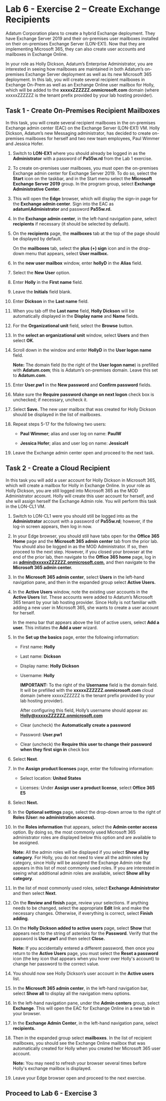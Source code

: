 # Lab 6 - Exercise 2 – Create Exchange Recipients

Adatum Corporation plans to create a hybrid Exchange deployment. They have
Exchange Server 2019 and their on-premises user mailboxes installed on their
on-premises Exchange Server (LON-EX1). Now that they are implementing Microsoft
365, they can also create user accounts and mailboxes in Exchange Online.

In your role as Holly Dickson, Adatum’s Enterprise Administrator, you are
interested in seeing how mailboxes are maintained in both Adatum’s on-premises
Exchange Server deployment as well as its new Microsoft 365 deployment. In this lab, you will create several recipient mailboxes in Exchange On-Prem as well as an Exchange Online user mailbox for Holly, which will be added to the
**xxxxxZZZZZZ.onmicrosoft.com** domain (where xxxxxZZZZZZ is the tenant prefix
provided by your lab hosting provider).

## Task 1 - Create On-Premises Recipient Mailboxes

In this task, you will create several recipient
mailboxes in the on-premises Exchange admin center (EAC) on the Exchange Server
(LON-EX1) VM. Holly Dickson, Adatum’s new Messaging administrator, has decided to create on-premises mailboxes for herself and two new team employees, Paul Wimmer and Jessica Hofer.

1. Switch to **LON-EX1** where you should already be logged in as the
    **Administrator** with a password of **Pa55w.rd** from the Lab 1 exercise.

2. To create on-premises user mailboxes, you must open the on-premises Exchange
    admin center for Exchange Server 2019. To do so, select the **Start** icon
    on the taskbar, and in the Start menu select the **Microsoft Exchange Server
    2019** group. In the program group, select **Exchange Administrative
    Center**.

3. This will open the **Edge** browser, which will display the sign-in page for
    the **Exchange admin center**. Sign into the EAC as
    **adatum\\Administrator** and password **Pa55w.rd.**

4. In the **Exchange admin center**, in the left-hand navigation pane, select
    **recipients** if necessary (it should be selected by default).

5. On the **recipients** page, the **mailboxes** tab at the top of the page
    should be displayed by default.  

    On the **mailboxes** tab, select the **plus (+) sign** icon and in the
    drop-down menu that appears, select **User mailbox.**

6. In the **new user mailbox** window, enter **hollyD** in the **Alias** field.

7. Select the **New User** option.

8. Enter **Holly** in the **First name** field.

9. Leave the **Initials** field blank.

10. Enter **Dickson** in the **Last name** field.

11. When you tab off the **Last name** field, **Holly Dickson** will be
    automatically displayed in the **Display name** and **Name** fields.

12. For the **Organizational unit** field, select the **Browse** button.

13. In the **select an organizational unit** window, select **Users** and then
    select **OK**.

14. Scroll down in the window and enter **HollyD** in the **User logon name**
    field.  

    **Note:** The domain field (to the right of the **User logon name**) is
    prefilled with **Adatum.com**; this is Adatum’s on-premises domain. Leave
    this set to **Adatum.com**.

15. Enter **User.pw1** in the **New password** and **Confirm password** fields.

16. Make sure the **Require password change on next logon** check box is
    unchecked; if necessary, uncheck it.

17. Select **Save.** The new user mailbox that was created for Holly Dickson
    should be displayed in the list of mailboxes.

18. Repeat steps 5-17 for the following two users:

    - **Paul Wimmer**; alias and user log on name: **PaulW**

    - **Jessica Hofer**; alias and user log on name: **JessicaH**

19. Leave the Exchange admin center open and proceed to the next task.

## Task 2 - Create a Cloud Recipient

In this task you will add a user account for Holly Dickson in Microsoft 365,
which will create a mailbox for Holly in Exchange Online. In your role as Holly
Dickson, you are still logged into Microsoft 365 as the MOD Administrator
account. Holly will create this user account for herself, and she will assign
herself the Exchange Admin role. You will perform this task in the LON-CL1 VM.

1. Switch to LON-CL1 were you should still be logged into as the **Administrator** account
    with a password of **Pa55w.rd**; however, if the log-in screen appears, then
    log in now.

2. In your Edge browser, you should still have tabs open for the **Office 365
    Home** page and the **Microsoft 365 admin center** tab from the prior lab.
    You should also be logged in as the MOD Administrator. If so, then proceed
    to the next step. However, if you closed your browser at the end of the
    prior lab, then navigate to the **Office 365 home** page, log in as
    **admin@xxxxxZZZZZZ.onmicrosoft.com,** and then navigate to the **Microsoft 365 admin center.**

3. In the **Microsoft 365 admin center**, select **Users** in the left-hand
    navigation pane, and then in the expanded group select **Active Users.**

4. In the **Active Users** window, note the existing user accounts in the
    **Active Users** list. These accounts were added to Adatum’s Microsoft 365
    tenant by your lab hosting provider. Since Holly is not familiar with adding
    a new user in Microsoft 365, she wants to create a user account for herself.  

    In the menu bar that appears above the list of active users, select **Add a
    user.** This initiates the **Add a user** wizard.

5. In the **Set up the basics** page, enter the following information:

    - First name: **Holly**

    - Last name: **Dickson**

    - Display name: **Holly Dickson**

    - Username: **Holly**

        **IMPORTANT:** To the right of the **Username** field is the domain
        field. It will be prefilled with the **xxxxxZZZZZZ.onmicrosoft.com**
        cloud domain (where xxxxxZZZZZZ is the tenant prefix provided by your
        lab hosting provider).

        After configuring this field, Holly’s username should appear as:
        **Holly@xxxxxZZZZZZ.onmicrosoft.com**

    - Clear (uncheck) the **Automatically create a password**

    - Password: **User.pw1**

    - Clear (uncheck) the **Require this user to change their password when
        they first sign in** check box

6. Select **Next**.

7. In the **Assign product licenses** page, enter the following information:

    - Select location: **United States**

    - Licenses: Under **Assign user a product license**, select **Office 365 E5**

8. Select **Next.**

9. In the **Optional settings** page, select the drop-down arrow to the right
    of **Roles (User: no administration access).**

10. In the **Roles information** that appears, select the **Admin center
    access** option. By doing so, the most commonly used Microsoft 365
    administrator roles are displayed below this option and are available to be
    assigned.

    **Note:** All the admin roles will be displayed if you select **Show all by
    category**. For Holly, you do not need to view all the admin roles by
    category, since Holly will be assigned the Exchange Admin role that appears
    in this list of most commonly used roles. If you are interested in seeing
    what additional admin roles are available, select **Show all by category**.

11. In the list of most commonly used roles, select **Exchange Administrator** and then
    select **Next**.

12. On the **Review and finish** page, review your selections. If anything needs
    to be changed, select the appropriate **Edit** link and make the necessary
    changes. Otherwise, if everything is correct, select **Finish adding**.

13. On the **Holly Dickson added to active users** page, select **Show** that
    appears next to the string of asterisks for the **Password**. Verify that
    the password is **User.pw1** and then select **Close.**

    **Note:** If you accidentally entered a different password, then once you
    return to the **Active Users** page, you must select the **Reset a
    password** icon (the key icon that appears when you hover over Holly's
    account) to change her password to the correct value.

14. You should now see Holly Dickson’s user account in the **Active users**
    list.

15. In the **Microsoft 365 admin center**, in the left-hand navigation bar,
    select **Show all** to display all the navigation menu options.

16. In the left-hand navigation pane, under the **Admin centers** group, select
    **Exchange**. This will open the EAC for Exchange Online in a new tab in
    your browser.

17. In the **Exchange Admin Center**, in the left-hand navigation pane, select
    **recipients.**

18. Then in the expanded group select **mailboxes**.
    In the list of recipient mailboxes, you should see the Exchange Online
    mailbox that was automatically created for Holly when you created her
    Microsoft 365 user account.

    **Note:** You may need to refresh your browser several times before Holly's exchange mailbox is displayed.

19. Leave your Edge browser open and proceed to the next exercise.

## Proceed to Lab 6 - Exercise 3
